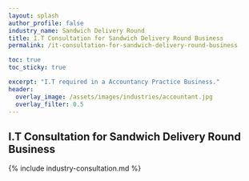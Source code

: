 ```yaml
---
layout: splash 
author_profile: false 
industry_name: Sandwich Delivery Round
title: I.T Consultation for Sandwich Delivery Round Business
permalink: /it-consultation-for-sandwich-delivery-round-business

toc: true
toc_sticky: true

excerpt: "I.T required in a Accountancy Practice Business."
header:
  overlay_image: /assets/images/industries/accountant.jpg
  overlay_filter: 0.5 
---
```


## I.T Consultation for Sandwich Delivery Round Business

{% include industry-consultation.md %}
